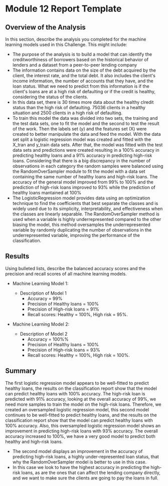 # Module 12 Report Template

## Overview of the Analysis

In this section, describe the analysis you completed for the machine learning models used in this Challenge. This might include:

* The purpose of the analysis is to build a model that can identify the creditworthiness of borrowers based on the historical behavior of lenders and a dataset from a peer-to-peer lending company
* The information contains data on the size of the debt acquired by the client, the interest rate, and the total debt. It also includes the client's income information, the number of accounts that they have, and the loan status. What we need to predict from this information is if the client's loans are at a high risk of defaulting or if the credit is healthy, considering the status of the clients.
* In this data set, there is 30 times more data about the healthy clredit status than the high risk of defaulting. 75036 clients in a healthy situation and 2500 clients in a high risk of defaulting.
* To train this model the data was divided into two sets, the training and the test data sets, one to fit the model and the second to test the result of the work. Then the labels set (y) and the features set (X) were created to better manipulate the data and feed the model. With the data set split a logistic regression model was created and fitted with the X_tran and y_train data sets. After that, the model was fitted with the test data sets and predictions were created resulting in a 100% accuracy in predicting healthy loans and a 91% accuracy in predicting high-risk loans. Considering that there is a big discrepancy in the number of observations in each category the random samples were balanced using the RandomOverSampler module to fit the model with a data set containing the same number of healthy loans and high-risk loans. The accuracy of the general model improved from 99% to 100% and the prediction of high-risk loans improved to 93% while the prediction of healthy loans mantained at 100%
* The LogisticRegression model provides data using an optimization technique to find the coefficients that best separate the classes and is widely used due to its simplicity, interpretability, and effectiveness when the classes are linearly separable. The RandomOverSampler method is used when a variable is highly underrepresented compared to the other biasing the model, this method oversamples the underrepresented variable by randomly duplicating the number of observations in the underrepresented variable, improving the performance of the classification.

## Results

Using bulleted lists, describe the balanced accuracy scores and the precision and recall scores of all machine learning models.

* Machine Learning Model 1:
  * Description of Model 1 
	- Accuracy = 99%
	- Precision of Healthy loans = 100%
	- Precision of High-risk loans = 91%
	- Recall scores: Healthy = 100%, High risk = 95%.



* Machine Learning Model 2:
  * Description of Model 2
	- Accuracy = 100%%
	- Precision of Healthy loans = 100%
	- Precision of High-risk loans = 93%
	- Recall scores: Healthy = 100%, High risk = 100%.

## Summary

The first logistic regression model appears to be well-fitted to predict healthy loans, the results on the classification report show that the model can predict healthy loans with 100% accuracy. The high-risk loan is predicted with 91% accuracy, looking at the overall accuracy of 99%, we need more samples to train the model on the high-risk loans. Therefore, we created an oversampled logistic regression model, this second model continues to be well-fitted to predict healthy loans, and the results on the classification report show that the model can predict healthy loans with 100% accuracy. Also, this oversampled logistic regression model shows an improvement in predicting high-risk loans with 93% accuracy. The overall accuracy increased to 100%, we have a very good model to predict both healthy and high-risk loans.
* The second model displays an improvement in the accuracy of predicting high-risk loans, a highly under-represented loan status, that why the RandomOverSampler model is better to use in this case.
* In this case we look to have the highest accuracy in predicting the high-risk loans, as are the ones that can affect the lending company directly, and we want to make sure the clients are going to pay the loans in full.
